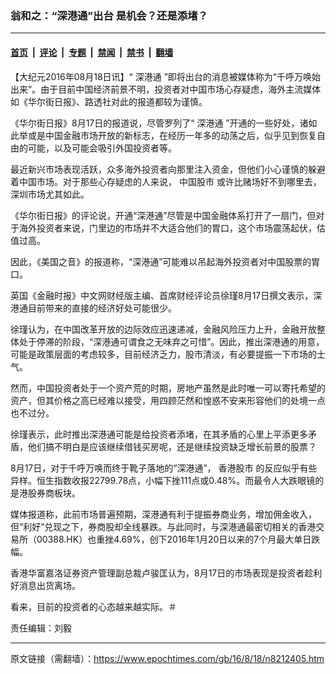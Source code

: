 ### 翁和之：“深港通”出台 是机会？还是添堵？

---

#### [首页](../../../..?n8212405) &nbsp;|&nbsp; [评论](../../../../../epoch-comment?n8212405) &nbsp;|&nbsp; [专题](../../../../../epoch-special?n8212405) &nbsp;|&nbsp; [禁闻](../../../../../epoch-news?n8212405) &nbsp;|&nbsp; [禁书](../../../../../books?n8212405) &nbsp;|&nbsp; [翻墙](https://github.com/gfw-breaker/nogfw/blob/master/README.md?n8212405)


<div class="post_content" id="artbody" itemprop="articleBody">
 <!-- article content begin -->
 <p>
  【大纪元2016年08月18日讯】“
  <ok href="https://www.epochtimes.com/gb/tag/%E6%B7%B1%E6%B8%AF%E9%80%9A.html">
   深港通
  </ok>
  ”即将出台的消息被媒体称为“千呼万唤始出来”。由于目前中国经济前景不明，投资者对中国市场心存疑虑，海外主流媒体如《华尔街日报》、路透社对此的报道都较为谨慎。
 </p>
 <p>
  《华尔街日报》8月17日的报道说，尽管罗列了“
  <ok href="https://www.epochtimes.com/gb/tag/%E6%B7%B1%E6%B8%AF%E9%80%9A.html">
   深港通
  </ok>
  ”开通的一些好处，诸如此举或是中国金融市场开放的新标志，在经历一年多的动荡之后，似乎见到恢复自由的可能，以及可能会吸引外国投资者等。
 </p>
 <p>
  最近新兴市场表现活跃，众多海外投资者向那里注入资金，但他们小心谨慎的躲避着中国市场。对于那些心存疑虑的人来说，
  <ok href="https://www.epochtimes.com/gb/tag/%E4%B8%AD%E5%9B%BD%E8%82%A1%E5%B8%82.html">
   中国股市
  </ok>
  或许比赌场好不到哪里去，深圳市场尤其如此。
 </p>
 <p>
  《华尔街日报》的评论说，开通“深港通”尽管是中国金融体系打开了一扇门，但对于海外投资者来说，门里边的市场并不大适合他们的胃口，这个市场震荡起伏，估值过高。
 </p>
 <p>
  因此，《美国之音》的报道称，“深港通”可能难以吊起海外投资者对中国股票的胃口。
 </p>
 <p>
  英国《金融时报》中文网财经版主编、首席财经评论员徐瑾8月17日撰文表示，深港通目前带来的直接的经济好处可能很少。
 </p>
 <p>
  徐瑾认为，在中国改革开放的边际效应迅速递减，金融风险压力上升，金融开放整体处于停滞的阶段，“深港通可谓食之无味弃之可惜”。因此，推出深港通的用意，可能是政策层面的考虑较多，目前经济乏力，股市清淡，有必要提振一下市场的士气。
 </p>
 <p>
  然而，中国投资者处于一个资产荒的时期，房地产虽然是此时唯一可以寄托希望的资产，但其价格之高已经难以接受，用四顾茫然和惶惑不安来形容他们的处境一点也不过分。
 </p>
 <p>
  徐瑾表示，此时推出深港通可能是给投资者添堵，在其矛盾的心里上平添更多矛盾，他们搞不明白是应该继续借钱买房呢，还是继续投资缺乏增长前景的股票？
 </p>
 <p>
  8月17日，对于千呼万唤而终于靴子落地的“深港通”，
  <ok href="https://www.epochtimes.com/gb/tag/%E9%A6%99%E6%B8%AF%E8%82%A1%E5%B8%82.html">
   香港股市
  </ok>
  的反应似乎有些异样。恒生指数收报22799.78点，小幅下挫111点或0.48%。而最令人大跌眼镜的是港股券商板块。
 </p>
 <p>
  媒体报道称，此前市场普遍预期，深港通有利于提振券商业务，增加佣金收入，但“利好”兑现之下，券商股却全线暴跌。与此同时，与深港通最密切相关的香港交易所（00388.HK）也重挫4.69%，创下2016年1月20日以来的7个月最大单日跌幅。
 </p>
 <p>
  香港华富嘉洛证券资产管理副总裁卢骏匡认为，8月17日的市场表现是投资者趁利好消息出货离场。
 </p>
 <p>
  看来，目前的投资者的心态越来越实际。＃
 </p>
 <p>
  责任编辑：刘毅
 </p>
 <!-- article content end -->
 <div id="below_article_ad">
 </div>
</div>


---

原文链接（需翻墙）：https://www.epochtimes.com/gb/16/8/18/n8212405.htm